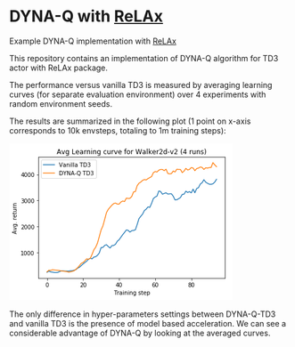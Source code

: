 # DYNA-Q with [ReLAx](https://github.com/nslyubaykin/relax)
Example DYNA-Q implementation with [ReLAx](https://github.com/nslyubaykin/relax)

This repository contains an implementation of DYNA-Q algorithm for TD3 actor with ReLAx package.

The performance versus vanilla TD3 is measured by averaging learning curves (for separate evaluation environment) over 4 experiments with random environment seeds.

The results are summarized in the following plot (1 point on x-axis corresponds to 10k envsteps, totaling to 1m training steps):

![dyna_q_benchmark](https://github.com/nslyubaykin/relax_dyna_q_example/blob/master/dyna_q_benchmark.png)

The only difference in hyper-parameters settings between DYNA-Q-TD3 and vanilla TD3 is the presence of model based acceleration. We can see a considerable advantage of DYNA-Q by looking at the averaged curves.
